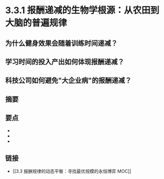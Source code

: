 # 3.3.1 报酬递减的生物学根源：从农田到大脑的普遍规律

## 为什么健身效果会随着训练时间递减？


## 学习时间的投入产出如何体现报酬递减？


## 科技公司如何避免"大企业病"的报酬递减？


## 摘要


## 要点

- 
- 
- 

## 链接

- [[3.3 报酬规律的动态平衡：寻找最优规模的永恒博弈 MOC]]

